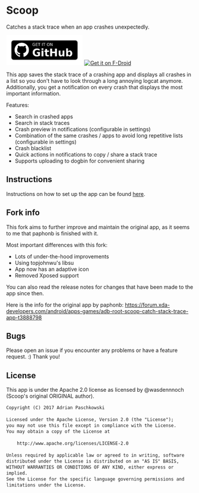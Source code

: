 # Scoop

Catches a stack trace when an app crashes unexpectedly.

[<img src="images/get-it-on-github.png"
      alt="Get it on GitHub"
      height="80">](https://github.com/TacoTheDank/Scoop/releases)
[<img src="https://fdroid.gitlab.io/artwork/badge/get-it-on.png"
      alt="Get it on F-Droid"
      height="80">](https://f-droid.org/packages/taco.scoop/)

This app saves the stack trace of a crashing app and displays all crashes in a list so you don't have to look through a long annoying logcat anymore.
Additionally, you get a notification on every crash that displays the most important information.

Features:
- Search in crashed apps
- Search in stack traces
- Crash preview in notifications (configurable in settings)
- Combination of the same crashes / apps to avoid long repetitive lists (configurable in settings)
- Crash blacklist
- Quick actions in notifications to copy / share a stack trace
- Supports uploading to dogbin for convenient sharing


## Instructions

Instructions on how to set up the app can be found [here](https://github.com/TacoTheDank/Scoop/wiki).


## Fork info

This fork aims to further improve and maintain the original app, as it seems to me that paphonb is finished with it.

Most important differences with this fork:
- Lots of under-the-hood improvements
- Using topjohnwu's libsu
- App now has an adaptive icon
- Removed Xposed support

You can also read the release notes for changes that have been made to the app since then.

Here is the info for the original app by paphonb: https://forum.xda-developers.com/android/apps-games/adb-root-scoop-catch-stack-trace-app-t3888798


## Bugs

Please open an issue if you encounter any problems or have a feature request. :) Thank you!


## License

This app is under the Apache 2.0 license as licensed by @wasdennnoch (Scoop's original ORIGINAL author).

```
Copyright (C) 2017 Adrian Paschkowski

Licensed under the Apache License, Version 2.0 (the "License");
you may not use this file except in compliance with the License.
You may obtain a copy of the License at

    http://www.apache.org/licenses/LICENSE-2.0

Unless required by applicable law or agreed to in writing, software
distributed under the License is distributed on an "AS IS" BASIS,
WITHOUT WARRANTIES OR CONDITIONS OF ANY KIND, either express or implied.
See the License for the specific language governing permissions and
limitations under the License.
```
